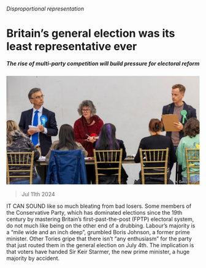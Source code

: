 ###### Disproportional representation

# Britain’s general election was its least representative ever 

##### The rise of multi-party competition will build pressure for electoral reform 

![image](images/20240713_BRP501.jpg) 

> Jul 11th 2024 

IT CAN SOUND like so much bleating from bad losers. Some members of the Conservative Party, which has dominated elections since the 19th century by mastering Britain’s first-past-the-post (FPTP) electoral system, do not much like being on the other end of a drubbing. Labour’s majority is a “mile wide and an inch deep”, grumbled Boris Johnson, a former prime minister. Other Tories gripe that there isn’t “any enthusiasm” for the party that just routed them in the general election on July 4th. The implication is that voters have handed Sir Keir Starmer, the new prime minister, a huge majority by accident. 

